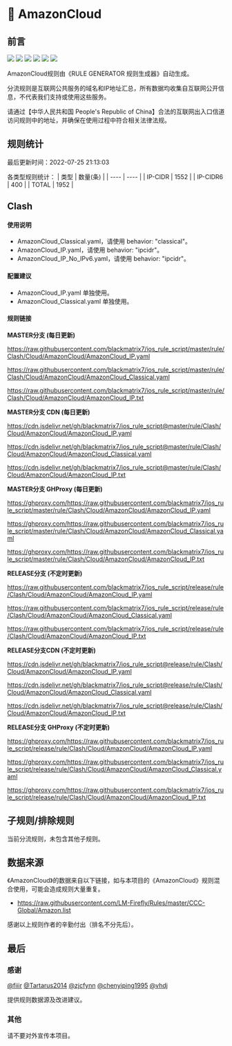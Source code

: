 # 🧸 AmazonCloud

## 前言

![](https://shields.io/badge/-移除重复规则-ff69b4) ![](https://shields.io/badge/-DOMAIN与DOMAIN--SUFFIX合并-green) ![](https://shields.io/badge/-DOMAIN--SUFFIX间合并-critical) ![](https://shields.io/badge/-DOMAIN与DOMAIN--KEYWORD合并-9cf) ![](https://shields.io/badge/-DOMAIN--SUFFIX与DOMAIN--KEYWORD合并-blue) ![](https://shields.io/badge/-IP--CIDR(6)合并-blueviolet) 

AmazonCloud规则由《RULE GENERATOR 规则生成器》自动生成。

分流规则是互联网公共服务的域名和IP地址汇总，所有数据均收集自互联网公开信息，不代表我们支持或使用这些服务。

请通过【中华人民共和国 People's Republic of China】合法的互联网出入口信道访问规则中的地址，并确保在使用过程中符合相关法律法规。

## 规则统计

最后更新时间：2022-07-25 21:13:03

各类型规则统计：
| 类型 | 数量(条)  | 
| ---- | ----  |
| IP-CIDR | 1552  | 
| IP-CIDR6 | 400  | 
| TOTAL | 1952  | 


## Clash 

#### 使用说明
- AmazonCloud_Classical.yaml，请使用 behavior: "classical"。
- AmazonCloud_IP.yaml，请使用 behavior: "ipcidr"。
- AmazonCloud_IP_No_IPv6.yaml，请使用 behavior: "ipcidr"。

#### 配置建议
- AmazonCloud_IP.yaml 单独使用。
- AmazonCloud_Classical.yaml 单独使用。

#### 规则链接
**MASTER分支 (每日更新)**

https://raw.githubusercontent.com/blackmatrix7/ios_rule_script/master/rule/Clash/Cloud/AmazonCloud/AmazonCloud_IP.yaml

https://raw.githubusercontent.com/blackmatrix7/ios_rule_script/master/rule/Clash/Cloud/AmazonCloud/AmazonCloud_Classical.yaml

https://raw.githubusercontent.com/blackmatrix7/ios_rule_script/master/rule/Clash/Cloud/AmazonCloud/AmazonCloud_IP.txt

**MASTER分支 CDN (每日更新)**

https://cdn.jsdelivr.net/gh/blackmatrix7/ios_rule_script@master/rule/Clash/Cloud/AmazonCloud/AmazonCloud_IP.yaml

https://cdn.jsdelivr.net/gh/blackmatrix7/ios_rule_script@master/rule/Clash/Cloud/AmazonCloud/AmazonCloud_Classical.yaml

https://cdn.jsdelivr.net/gh/blackmatrix7/ios_rule_script@master/rule/Clash/Cloud/AmazonCloud/AmazonCloud_IP.txt

**MASTER分支 GHProxy (每日更新)**

https://ghproxy.com/https://raw.githubusercontent.com/blackmatrix7/ios_rule_script/master/rule/Clash/Cloud/AmazonCloud/AmazonCloud_IP.yaml

https://ghproxy.com/https://raw.githubusercontent.com/blackmatrix7/ios_rule_script/master/rule/Clash/Cloud/AmazonCloud/AmazonCloud_Classical.yaml

https://ghproxy.com/https://raw.githubusercontent.com/blackmatrix7/ios_rule_script/master/rule/Clash/Cloud/AmazonCloud/AmazonCloud_IP.txt

**RELEASE分支 (不定时更新)**

https://raw.githubusercontent.com/blackmatrix7/ios_rule_script/release/rule/Clash/Cloud/AmazonCloud/AmazonCloud_IP.yaml

https://raw.githubusercontent.com/blackmatrix7/ios_rule_script/release/rule/Clash/Cloud/AmazonCloud/AmazonCloud_Classical.yaml

https://raw.githubusercontent.com/blackmatrix7/ios_rule_script/release/rule/Clash/Cloud/AmazonCloud/AmazonCloud_IP.txt

**RELEASE分支CDN (不定时更新)**

https://cdn.jsdelivr.net/gh/blackmatrix7/ios_rule_script@release/rule/Clash/Cloud/AmazonCloud/AmazonCloud_IP.yaml

https://cdn.jsdelivr.net/gh/blackmatrix7/ios_rule_script@release/rule/Clash/Cloud/AmazonCloud/AmazonCloud_Classical.yaml

https://cdn.jsdelivr.net/gh/blackmatrix7/ios_rule_script@release/rule/Clash/Cloud/AmazonCloud/AmazonCloud_IP.txt

**RELEASE分支 GHProxy (不定时更新)**

https://ghproxy.com/https://raw.githubusercontent.com/blackmatrix7/ios_rule_script/release/rule/Clash/Cloud/AmazonCloud/AmazonCloud_IP.yaml

https://ghproxy.com/https://raw.githubusercontent.com/blackmatrix7/ios_rule_script/release/rule/Clash/Cloud/AmazonCloud/AmazonCloud_Classical.yaml

https://ghproxy.com/https://raw.githubusercontent.com/blackmatrix7/ios_rule_script/release/rule/Clash/Cloud/AmazonCloud/AmazonCloud_IP.txt

## 子规则/排除规则


当前分流规则，未包含其他子规则。

## 数据来源

《AmazonCloud》的数据来自以下链接，如与本项目的《AmazonCloud》规则混合使用，可能会造成规则大量重复。

- https://raw.githubusercontent.com/LM-Firefly/Rules/master/CCC-Global/Amazon.list


感谢以上规则作者的辛勤付出（排名不分先后）。

## 最后

### 感谢

[@fiiir](https://github.com/fiiir) [@Tartarus2014](https://github.com/Tartarus2014) [@zjcfynn](https://github.com/zjcfynn) [@chenyiping1995](https://github.com/chenyiping1995) [@vhdj](https://github.com/vhdj)

提供规则数据源及改进建议。

### 其他

请不要对外宣传本项目。